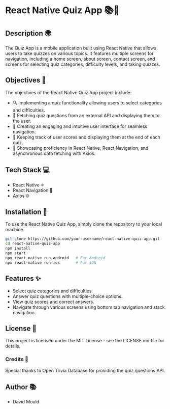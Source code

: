 # React Native Quiz App 📚📱

## Description 🌍

The Quiz App is a mobile application built using React Native that allows users to take quizzes on various topics. It features multiple screens for navigation, including a home screen, about screen, contact screen, and screens for selecting quiz categories, difficulty levels, and taking quizzes.

## Objectives 🎯
The objectives of the React Native Quiz App project include:

- 🔍 Implementing a quiz functionality allowing users to select categories and difficulties.
- 📝 Fetching quiz questions from an external API and displaying them to the user.
- 📱 Creating an engaging and intuitive user interface for seamless navigation.
- 🔢 Keeping track of user scores and displaying them at the end of each quiz.
- 🚀 Showcasing proficiency in React Native, React Navigation, and asynchronous data fetching with Axios.

## Tech Stack 💻

- React Native ⚛️
- React Navigation 🧭
- Axios 🌐

## Installation 🔧

To use the React Native Quiz App, simply clone the repository to your local machine.

```bash
git clone https://github.com/your-username/react-native-quiz-app.git
cd react-native-quiz-app
npm install
npm start
npx react-native run-android   # For Android
npx react-native run-ios       # For iOS
```

## Features ✨

- Select quiz categories and difficulties.
- Answer quiz questions with multiple-choice options.
- View quiz scores and correct answers.
- Navigate through various screens using bottom tab navigation and stack navigation.

## License 📝

This project is licensed under the MIT License - see the LICENSE.md file for details.

### Credits 🙏

Special thanks to Open Trivia Database for providing the quiz questions API.

## Author 📚

- David Mould
